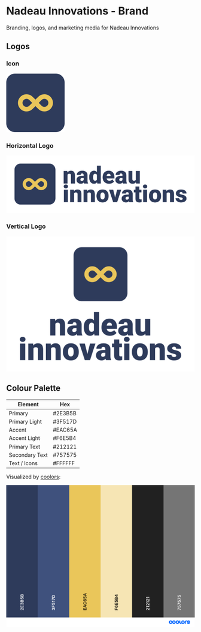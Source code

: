 # Nadeau Innovations - Brand

Branding, logos, and marketing media for Nadeau Innovations

## Logos

### Icon

![Logo](media/png/logo-icon_LOGO-COLOUR.png)

### Horizontal Logo

![Horizontal logo](media/png/logo_H-COLOUR.png)

### Vertical Logo

![Vertical logo](media/png/logo_V-COLOUR.png)


## Colour Palette

| Element        | Hex     |
| -------------- | ------- |
| Primary        | #2E3B5B |
| Primary Light  | #3F517D |
| Accent         | #EAC65A |
| Accent Light   | #F6E5B4 |
| Primary Text   | #212121 |
| Secondary Text | #757575 |
| Text / Icons   | #FFFFFF |

Visualized by [coolors](https://coolors.co/2e3b5b-3f517d-eac65a-f6e5b4-212121-757575):

![Palette](media/palette.png)
